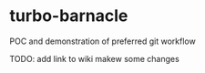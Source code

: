 # turbo-barnacle
POC and demonstration of preferred git workflow

TODO: add link to wiki
makew some changes
